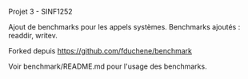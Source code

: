 Projet 3 - SINF1252

Ajout de benchmarks pour les appels systèmes.
Benchmarks ajoutés : readdir, writev.

Forked depuis https://github.com/fduchene/benchmark

Voir benchmark/README.md pour l'usage des benchmarks.
